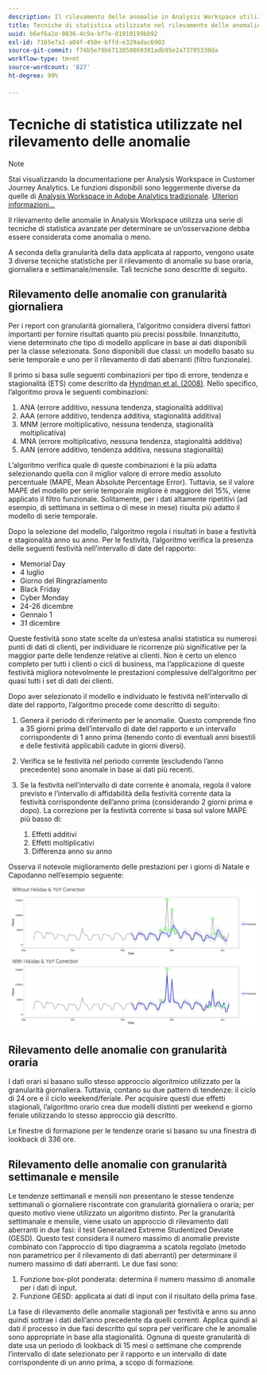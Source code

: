 ```yaml
---
description: Il rilevamento delle anomalie in Analysis Workspace utilizza una serie di tecniche di statistica avanzate per determinare se un’osservazione debba essere considerata come anomalia o meno.
title: Tecniche di statistica utilizzate nel rilevamento delle anomalie
uuid: b6ef6a2e-0836-4c9a-bf7e-01910199bb92
exl-id: 7165e7a1-a04f-450e-bffd-e329adac6903
source-git-commit: f74b5e79b6713050869301adb95e2a73705330da
workflow-type: tm+mt
source-wordcount: '827'
ht-degree: 99%

---
```


# Tecniche di statistica utilizzate nel rilevamento delle anomalie

>[!NOTE]
>
>Stai visualizzando la documentazione per Analysis Workspace in Customer Journey Analytics. Le funzioni disponibili sono leggermente diverse da quelle di [Analysis Workspace in Adobe Analytics tradizionale](https://experienceleague.adobe.com/docs/analytics/analyze/analysis-workspace/home.html). [Ulteriori informazioni...](/help/getting-started/cja-aa.md)

Il rilevamento delle anomalie in Analysis Workspace utilizza una serie di tecniche di statistica avanzate per determinare se un’osservazione debba essere considerata come anomalia o meno.

A seconda della granularità della data applicata al rapporto, vengono usate 3 diverse tecniche statistiche per il rilevamento di anomalie su base oraria, giornaliera e settimanale/mensile. Tali tecniche sono descritte di seguito.

## Rilevamento delle anomalie con granularità giornaliera

Per i report con granularità giornaliera, l’algoritmo considera diversi fattori importanti per fornire risultati quanto più precisi possibile. Innanzitutto, viene determinato che tipo di modello applicare in base ai dati disponibili per la classe selezionata. Sono disponibili due classi: un modello basato su serie temporale e uno per il rilevamento di dati aberranti (filtro funzionale).

Il primo si basa sulle seguenti combinazioni per tipo di errore, tendenza e stagionalità (ETS) come descritto da [Hyndman et al. (2008)](https://www.springer.com/us/book/9783540719168). Nello specifico, l’algoritmo prova le seguenti combinazioni:

1. ANA (errore additivo, nessuna tendenza, stagionalità additiva)
1. AAA (errore additivo, tendenza additiva, stagionalità additiva)
1. MNM (errore moltiplicativo, nessuna tendenza, stagionalità moltiplicativa)
1. MNA (errore moltiplicativo, nessuna tendenza, stagionalità additiva)
1. AAN (errore additivo, tendenza additiva, nessuna stagionalità)

L’algoritmo verifica quale di queste combinazioni è la più adatta selezionando quella con il miglior valore di errore medio assoluto percentuale (MAPE, Mean Absolute Percentage Error). Tuttavia, se il valore MAPE del modello per serie temporale migliore è maggiore del 15%, viene applicato il filtro funzionale. Solitamente, per i dati altamente ripetitivi (ad esempio, di settimana in settima o di mese in mese) risulta più adatto il modello di serie temporale.

Dopo la selezione del modello, l’algoritmo regola i risultati in base a festività e stagionalità anno su anno. Per le festività, l’algoritmo verifica la presenza delle seguenti festività nell’intervallo di date del rapporto:

* Memorial Day
* 4 luglio
* Giorno del Ringraziamento
* Black Friday
* Cyber Monday
* 24-26 dicembre
* Gennaio 1
* 31 dicembre

Queste festività sono state scelte da un’estesa analisi statistica su numerosi punti di dati di clienti, per individuare le ricorrenze più significative per la maggior parte delle tendenze relative ai clienti. Non è certo un elenco completo per tutti i clienti o cicli di business, ma l’applicazione di queste festività migliora notevolmente le prestazioni complessive dell’algoritmo per quasi tutti i set di dati dei clienti.

Dopo aver selezionato il modello e individuato le festività nell’intervallo di date del rapporto, l’algoritmo procede come descritto di seguito:

1. Genera il periodo di riferimento per le anomalie. Questo comprende fino a 35 giorni prima dell’intervallo di date del rapporto e un intervallo corrispondente di 1 anno prima (tenendo conto di eventuali anni bisestili e delle festività applicabili cadute in giorni diversi).
1. Verifica se le festività nel periodo corrente (escludendo l’anno precedente) sono anomale in base ai dati più recenti.
1. Se la festività nell’intervallo di date corrente è anomala, regola il valore previsto e l’intervallo di affidabilità della festività corrente data la festività corrispondente dell’anno prima (considerando 2 giorni prima e dopo). La correzione per la festività corrente si basa sul valore MAPE più basso di:

   1. Effetti additivi
   1. Effetti moltiplicativi
   1. Differenza anno su anno

Osserva il notevole miglioramento delle prestazioni per i giorni di Natale e Capodanno nell’esempio seguente:

![](assets/anomaly_statistics.png)

## Rilevamento delle anomalie con granularità oraria

I dati orari si basano sullo stesso approccio algoritmico utilizzato per la granularità giornaliera. Tuttavia, contano su due pattern di tendenze: il ciclo di 24 ore e il ciclo weekend/feriale. Per acquisire questi due effetti stagionali, l’algoritmo orario crea due modelli distinti per weekend e giorno feriale utilizzando lo stesso approccio già descritto.

Le finestre di formazione per le tendenze orarie si basano su una finestra di lookback di 336 ore.

## Rilevamento delle anomalie con granularità settimanale e mensile

Le tendenze settimanali e mensili non presentano le stesse tendenze settimanali o giornaliere riscontrate con granularità giornaliera o oraria; per questo motivo viene utilizzato un algoritmo distinto. Per la granularità settimanale e mensile, viene usato un approccio di rilevamento dati aberranti in due fasi: il test Generalized Extreme Studentized Deviate (GESD). Questo test considera il numero massimo di anomalie previste combinato con l’approccio di tipo diagramma a scatola regolato (metodo non parametrico per il rilevamento di dati aberranti) per determinare il numero massimo di dati aberranti. Le due fasi sono:

1. Funzione box-plot ponderata: determina il numero massimo di anomalie per i dati di input.
1. Funzione GESD: applicata ai dati di input con il risultato della prima fase.

La fase di rilevamento delle anomalie stagionali per festività e anno su anno quindi sottrae i dati dell’anno precedente da quelli correnti. Applica quindi ai dati il processo in due fasi descritto qui sopra per verificare che le anomalie sono appropriate in base alla stagionalità. Ognuna di queste granularità di date usa un periodo di lookback di 15 mesi o settimane che comprende l’intervallo di date selezionato per il rapporto e un intervallo di date corrispondente di un anno prima, a scopo di formazione.
